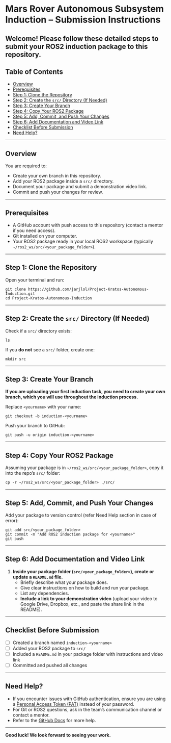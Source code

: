 # Mars Rover Autonomous Subsystem Induction – Submission Instructions

Welcome! Please follow these detailed steps to submit your ROS2 induction package to this repository. 
---

## Table of Contents

- [Overview](#overview)
- [Prerequisites](#prerequisites)
- [Step 1: Clone the Repository](#step-1-clone-the-repository)
- [Step 2: Create the `src/` Directory (If Needed)](#step-2-create-the-src-directory-if-needed)
- [Step 3: Create Your Branch](#step-3-create-your-branch)
- [Step 4: Copy Your ROS2 Package](#step-4-copy-your-ros2-package)
- [Step 5: Add, Commit, and Push Your Changes](#step-5-add-commit-and-push-your-changes)
- [Step 6: Add Documentation and Video Link](#step-6-add-documentation-and-video-link)
- [Checklist Before Submission](#checklist-before-submission)
- [Need Help?](#need-help)

---

## Overview

You are required to:

- Create your own branch in this repository.
- Add your ROS2 package inside a `src/` directory.
- Document your package and submit a demonstration video link.
- Commit and push your changes for review.

---

## Prerequisites

- A GitHub account with push access to this repository (contact a mentor if you need access).
- Git installed on your computer.
- Your ROS2 package ready in your local ROS2 workspace (typically `~/ros2_ws/src/<your_package_folder>`).

---

## Step 1: Clone the Repository

Open your terminal and run:
```
git clone https://github.com/jarjlol/Project-Kratos-Autonomous-Induction.git
cd Project-Kratos-Autonomous-Induction
```
---

## Step 2: Create the `src/` Directory (If Needed)

Check if a `src/` directory exists:
```
ls
```

If you **do not** see a `src/` folder, create one:

```
mkdir src
```

---

## Step 3: Create Your Branch
**If you are uploading your first induction task, you need to create your own branch, which you will use throughout the induction process.**

Replace `<yourname>` with your name:

```
git checkout -b induction-<yourname>
```

Push your branch to GitHub:

```
git push -u origin induction-<yourname>
```

---

## Step 4: Copy Your ROS2 Package

Assuming your package is in `~/ros2_ws/src/<your_package_folder>`, copy it into the repo’s `src/` folder:

```
cp -r ~/ros2_ws/src/<your_package_folder> ./src/
```

---

## Step 5: Add, Commit, and Push Your Changes

Add your package to version control (refer Need Help section in case of error):

```
git add src/<your_package_folder>
git commit -m "Add ROS2 induction package for <yourname>"
git push
```

---

## Step 6: Add Documentation and Video Link

1. **Inside your package folder (`src/<your_package_folder>`), create or update a `README.md` file.**
   - Briefly describe what your package does.
   - Give clear instructions on how to build and run your package.
   - List any dependencies.
   - **Include a link to your demonstration video** (upload your video to Google Drive, Dropbox, etc., and paste the share link in the README).

   

---

## Checklist Before Submission

- [ ] Created a branch named `induction-<yourname>`
- [ ] Added your ROS2 package to `src/`
- [ ] Included a `README.md` in your package folder with instructions and video link
- [ ] Committed and pushed all changes

---

## Need Help?

- If you encounter issues with GitHub authentication, ensure you are using a [Personal Access Token (PAT)](https://docs.github.com/en/authentication/keeping-your-account-and-data-secure/creating-a-personal-access-token) instead of your password.
- For Git or ROS2 questions, ask in the team’s communication channel or contact a mentor.
- Refer to the [GitHub Docs](https://docs.github.com/) for more help.

---

**Good luck! We look forward to seeing your work.**
